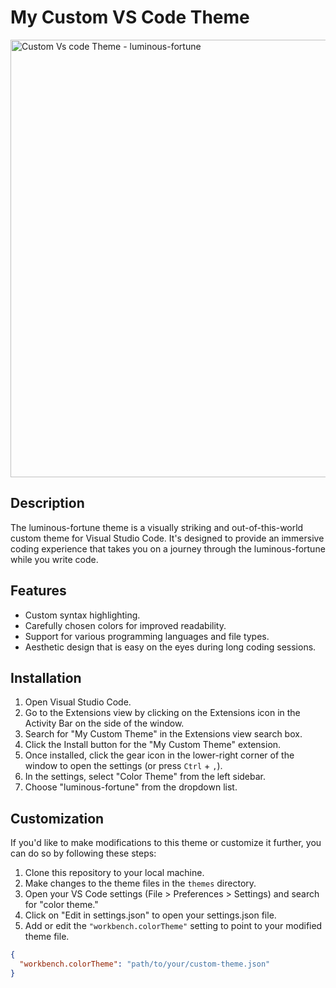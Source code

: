 # My Custom VS Code Theme

<img src="https://github.com/sridhar51120/VS-Code/blob/main/customTheme.png" width="1000" height="700" alt="Custom Vs code Theme - luminous-fortune">

## Description

The luminous-fortune theme is a visually striking and out-of-this-world custom theme for Visual Studio Code. It's designed to provide an immersive coding experience that takes you on a journey through the luminous-fortune while you write code.

## Features

- Custom syntax highlighting.
- Carefully chosen colors for improved readability.
- Support for various programming languages and file types.
- Aesthetic design that is easy on the eyes during long coding sessions.

## Installation

1. Open Visual Studio Code.
2. Go to the Extensions view by clicking on the Extensions icon in the Activity Bar on the side of the window.
3. Search for "My Custom Theme" in the Extensions view search box.
4. Click the Install button for the "My Custom Theme" extension.
5. Once installed, click the gear icon in the lower-right corner of the window to open the settings (or press `Ctrl` + `,`).
6. In the settings, select "Color Theme" from the left sidebar.
7. Choose "luminous-fortune" from the dropdown list.

## Customization

If you'd like to make modifications to this theme or customize it further, you can do so by following these steps:

1. Clone this repository to your local machine.
2. Make changes to the theme files in the `themes` directory.
3. Open your VS Code settings (File > Preferences > Settings) and search for "color theme."
4. Click on "Edit in settings.json" to open your settings.json file.
5. Add or edit the `"workbench.colorTheme"` setting to point to your modified theme file.

```json
{
  "workbench.colorTheme": "path/to/your/custom-theme.json"
}
